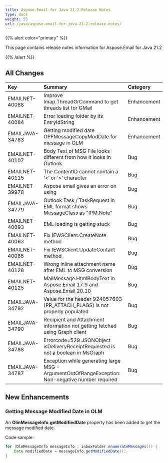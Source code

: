 ```yaml
---
title: Aspose.Email for Java 21.2 Release Notes
type: docs
weight: 55
url: /java/aspose-email-for-java-21-2-release-notes/
---
```


{{% alert color="primary" %}}

This page contains release notes information for Aspose.Email for Java 21.2

{{% /alert %}}
## **All Changes**

|**Key**|**Summary**|**Category**|
| :- | :- | :- |
|EMAILNET-40088|Improve Imap.ThreadGrCommand to get threads list for GMail|Enhancement|
|EMAILNET-40084|Error loading folder by its EntryIdString|Enhancement|
|EMAILJAVA-34783|Getting modified date OPFMessageCopyModDate for message in OLM|Enhancement|
|EMAILNET-40107|Body Text of MSG File looks different from how it looks in Outlook|Bug|
|EMAILNET-40115|The ContentID cannot contain a ‘&lt;’ or ‘&gt;’ character|Bug|
|EMAILNET-39978|Aspose email gives an error on using|Bug|
|EMAILJAVA-34779|Outlook Task / TaskRequest in EML format shows MessageClass as "IPM.Note"|Bug|
|EMAILNET-40093|EML loading is getting stuck|Bug|
|EMAILNET-40063|Fix IEWSClient.CreateNote method|Bug|
|EMAILNET-40085|Fix IEWSClient.UpdateContact method|Bug|
|EMAILNET-40128|Wrong inline attachment name after EML to MSG conversion|Bug|
|EMAILNET-40125|MailMessage.HtmlBodyText in Aspose.Email 17.9 and Aspose.Email 20.10|Bug|
|EMAILJAVA-34792|Value for the header 924057603 (PR_ATTACH_FLAGS) is not properly populated|Bug|
|EMAILJAVA-34790|Recipient and Attachment information not getting fetched using Graph client|Bug|
|EMAILJAVA-34788|Errorcode=529 JSONObject isDeliveryReceiptRequested is not a boolean in MsGraph|Bug|
|EMAILJAVA-34787|Exception while generating large MSG - ArgumentOutOfRangeException: Non-negative number required|Bug|

## **New Enhancements**

### **Getting Message Modified Date in OLM**
An **OlmMessageInfo.getModifiedDate** property has been added to get the message modified date.

Code sample:
```java
for (OlmMessageInfo messageInfo : inboxFolder.enumerateMessages()) {
    Date modifiedDate = messageInfo.getModifiedDate();
}
```
